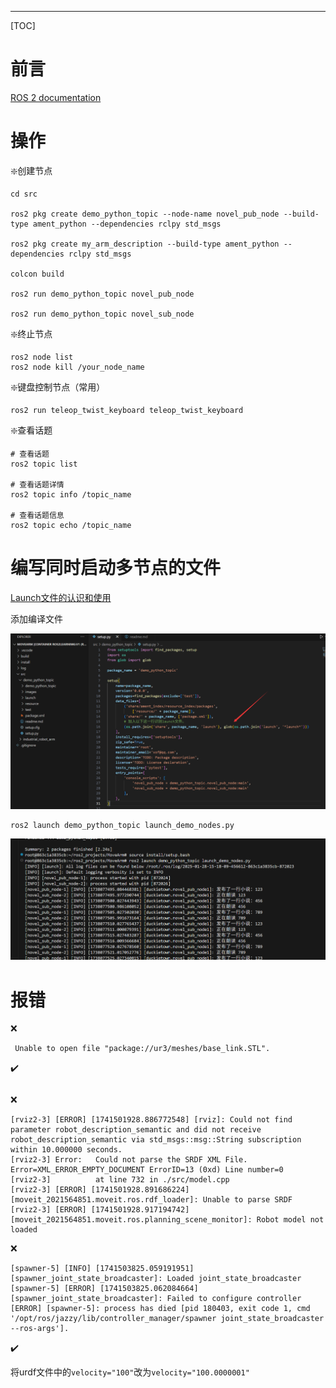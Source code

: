 
---

[TOC]

# 前言

[ ROS 2 documentation](https://ros2docs.robook.org/humble/Tutorials.html)


# 操作

❇️创建节点

```shell
cd src

ros2 pkg create demo_python_topic --node-name novel_pub_node --build-type ament_python --dependencies rclpy std_msgs

ros2 pkg create my_arm_description --build-type ament_python --dependencies rclpy std_msgs

colcon build

ros2 run demo_python_topic novel_pub_node

ros2 run demo_python_topic novel_sub_node

```

❇️终止节点

```shell
ros2 node list
ros2 node kill /your_node_name
```

❇️键盘控制节点（常用）

```shell
ros2 run teleop_twist_keyboard teleop_twist_keyboard
```

❇️查看话题

```shell
# 查看话题
ros2 topic list

# 查看话题详情
ros2 topic info /topic_name

# 查看话题信息
ros2 topic echo /topic_name
```

# 编写同时启动多节点的文件

[Launch文件的认识和使用](https://gitee.com/gwmunan/ros2/wikis/pages?sort_id=9276390&doc_id=4855084)

添加编译文件

![alt text](images/image-1.png)

```shell
ros2 launch demo_python_topic launch_demo_nodes.py
```

![alt text](images/image.png)


# 报错

❌

```shell
 Unable to open file "package://ur3/meshes/base_link.STL".
 ```

 ✔️

 ```shell

 ```

❌

```shell
[rviz2-3] [ERROR] [1741501928.886772548] [rviz]: Could not find parameter robot_description_semantic and did not receive robot_description_semantic via std_msgs::msg::String subscription within 10.000000 seconds.
[rviz2-3] Error:   Could not parse the SRDF XML File. Error=XML_ERROR_EMPTY_DOCUMENT ErrorID=13 (0xd) Line number=0
[rviz2-3]          at line 732 in ./src/model.cpp
[rviz2-3] [ERROR] [1741501928.891686224] [moveit_2021564851.moveit.ros.rdf_loader]: Unable to parse SRDF
[rviz2-3] [ERROR] [1741501928.917194742] [moveit_2021564851.moveit.ros.planning_scene_monitor]: Robot model not loaded
```


❌

```shell
[spawner-5] [INFO] [1741503825.059191951] [spawner_joint_state_broadcaster]: Loaded joint_state_broadcaster
[spawner-5] [ERROR] [1741503825.062084664] [spawner_joint_state_broadcaster]: Failed to configure controller
[ERROR] [spawner-5]: process has died [pid 180403, exit code 1, cmd '/opt/ros/jazzy/lib/controller_manager/spawner joint_state_broadcaster --ros-args'].
```

✔️

将urdf文件中的`velocity="100"`改为`velocity="100.0000001"`